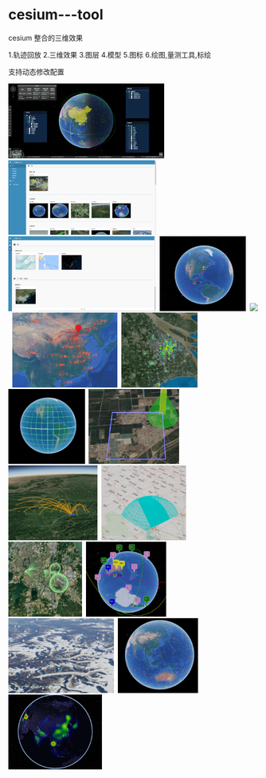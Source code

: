 # cesium---tool
cesium 整合的三维效果

1.轨迹回放
2.三维效果
3.图层
4.模型
5.图标
6.绘图,量测工具,标绘

支持动态修改配置

<a href="https://blog.csdn.net/weixin_40902527/article/details/100561094"><img src="./20190905163012776.png" height="150" /></a>&nbsp;
<a href="https://blog.csdn.net/weixin_40902527/article/details/97137898"><img src="./20190906091434.png" height="150" /></a>&nbsp;
<a href="https://blog.csdn.net/weixin_40902527/article/details/97137898"><img src="./20190906091440.png" height="150" /></a>&nbsp;
<a href="https://blog.csdn.net/weixin_40902527/article/details/97137898"><img src="./VisualTool/examples/img/communication.gif" height="150" /></a>&nbsp;
<a href="https://blog.csdn.net/weixin_40902527/article/details/97137898"><img src="./VisualTool/examples/img/2d_wind.gif" height="150" /></a>&nbsp;
<a href="https://blog.csdn.net/weixin_40902527/article/details/97137898"><img src="./VisualTool/examples/img/flight.gif" height="150" /></a>&nbsp;
<a href="https://blog.csdn.net/weixin_40902527/article/details/97137898"><img src="./VisualTool/examples/img/heatmap.gif" height="150" /></a>&nbsp;
<a href="https://blog.csdn.net/weixin_40902527/article/details/97137898"><img src="./VisualTool/examples/img/lonlattile.gif" height="150" /></a>&nbsp;
<a href="https://blog.csdn.net/weixin_40902527/article/details/97137898"><img src="./VisualTool/examples/img/movescan.gif" height="150" /></a>&nbsp;
<a href="https://blog.csdn.net/weixin_40902527/article/details/97137898"><img src="./VisualTool/examples/img/newFlyPath.gif" height="150" /></a>&nbsp;
<a href="https://blog.csdn.net/weixin_40902527/article/details/97137898"><img src="./VisualTool/examples/img/radar01.gif" height="150" /></a>&nbsp;
<a href="https://blog.csdn.net/weixin_40902527/article/details/97137898"><img src="./VisualTool/examples/img/radarscan.gif" height="150" /></a>&nbsp;
<a href="https://blog.csdn.net/weixin_40902527/article/details/97137898"><img src="./VisualTool/examples/img/satellite.gif" height="150" /></a>&nbsp;
<a href="https://blog.csdn.net/weixin_40902527/article/details/97137898"><img src="./VisualTool/examples/img/weather.gif" height="150" /></a>&nbsp;
<a href="https://blog.csdn.net/weixin_40902527/article/details/97137898"><img src="./VisualTool/examples/img/wind.gif" height="150" /></a>&nbsp;
<a href="https://blog.csdn.net/weixin_40902527/article/details/97137898"><img src="./VisualTool/examples/img/20_aqi.jpg" height="150" /></a>&nbsp;